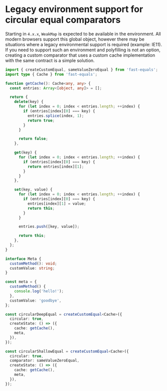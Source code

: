# Legacy environment support for circular equal comparators

Starting in `4.x.x`, `WeakMap` is expected to be available in the environment. All modern browsers support this global object, however there may be situations where a legacy environmental support is required (example: IE11). If you need to support such an environment and polyfilling is not an option, creating a custom comparator that uses a custom cache implementation with the same contract is a simple solution.

```ts
import { createCustomEqual, sameValueZeroEqual } from 'fast-equals';
import type { Cache } from 'fast-equals';

function getCache(): Cache<any, any> {
  const entries: Array<[object, any]> = [];

  return {
    delete(key) {
      for (let index = 0; index < entries.length; ++index) {
        if (entries[index][0] === key) {
          entries.splice(index, 1);
          return true;
        }
      }

      return false;
    },

    get(key) {
      for (let index = 0; index < entries.length; ++index) {
        if (entries[index][0] === key) {
          return entries[index][1];
        }
      }
    },

    set(key, value) {
      for (let index = 0; index < entries.length; ++index) {
        if (entries[index][0] === key) {
          entries[index][1] = value;
          return this;
        }
      }

      entries.push([key, value]);

      return this;
    },
  };
}

interface Meta {
  customMethod(): void;
  customValue: string;
}

const meta = {
  customMethod() {
    console.log('hello!');
  },
  customValue: 'goodbye',
};

const circularDeepEqual = createCustomEqual<Cache>({
  circular: true,
  createState: () => ({
    cache: getCache(),
    meta,
  }),
});

const circularShallowEqual = createCustomEqual<Cache>({
  circular: true,
  comparator: sameValueZeroEqual,
  createState: () => ({
    cache: getCache(),
    meta,
  }),
});
```
